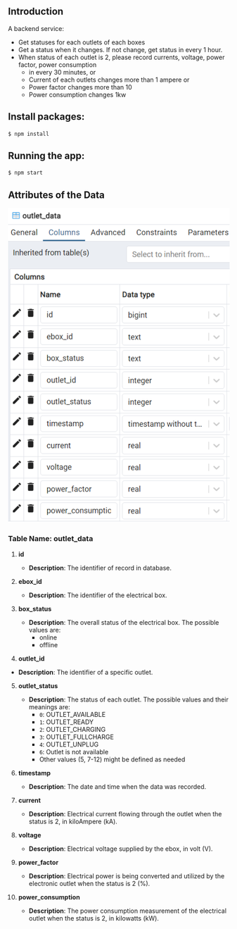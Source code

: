 ## Introduction
A backend service:
  - Get statuses for each outlets of each boxes
  - Get a status when it changes. If not change, get status in every 1 hour.
  - When status of each outlet is 2, please record currents, voltage, power factor, power consumption
    - in every 30 minutes, or 
    - Current of each outlets changes more than 1 ampere or 
    - Power factor changes more than 10
    - Power consumption changes 1kw

## Install packages: 

```bash
$ npm install
```

## Running the app:

```bash
$ npm start
```

## Attributes of the Data
![Outlet_status](https://github.com/Duke0503/Evida/blob/main/Images/outlet_status.png?raw=true)

### Table Name: outlet_data

1. **id**
   - **Description**: The identifier of record in database.

2. **ebox_id**
   - **Description**: The identifier of the electrical box.

3. **box_status**
   - **Description**: The overall status of the electrical box. The possible values are:
     - online
     - offline
4. **outlet_id**
  - **Description**: The identifier of a specific outlet.

5. **outlet_status**
   - **Description**: The status of each outlet. The possible values and their meanings are:
     - `0`: OUTLET_AVAILABLE
     - `1`: OUTLET_READY
     - `2`: OUTLET_CHARGING
     - `3`: OUTLET_FULLCHARGE
     - `4`: OUTLET_UNPLUG
     - `6`: Outlet is not available
     - Other values (5, 7-12) might be defined as needed

6. **timestamp**
   - **Description**: The date and time when the data was recorded.

7. **current**
   - **Description**: Electrical current flowing through the outlet when the status is 2, in kiloAmpere (kA).

8. **voltage**
   - **Description**: Electrical voltage supplied by the ebox, in volt (V).
   
9. **power_factor**
   - **Description**: Electrical power is being converted and utilized by the electronic outlet when the status is 2 (%).

9. **power_consumption**
   - **Description**: The power consumption measurement of the electrical outlet when the status is 2, in kilowatts (kW).

